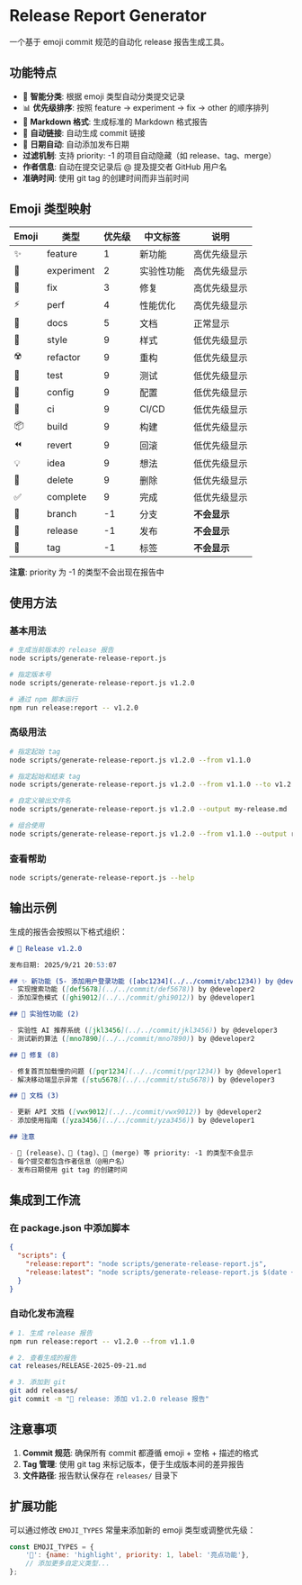# Release Report Generator

一个基于 emoji commit 规范的自动化 release 报告生成工具。

## 功能特点

- 🎯 **智能分类**: 根据 emoji 类型自动分类提交记录
- 📊 **优先级排序**: 按照 feature → experiment → fix → other 的顺序排列
- 📝 **Markdown 格式**: 生成标准的 Markdown 格式报告
- 🔗 **自动链接**: 自动生成 commit 链接
- 📅 **日期自动**: 自动添加发布日期
- **过滤机制**: 支持 priority: -1 的项目自动隐藏（如 release、tag、merge）
- **作者信息**: 自动在提交记录后 @ 提及提交者 GitHub 用户名
- **准确时间**: 使用 git tag 的创建时间而非当前时间

## Emoji 类型映射

| Emoji | 类型         | 优先级 | 中文标签  | 说明 |
|-------|------------|-----|-------|------|
| ✨     | feature    | 1   | 新功能   | 高优先级显示 |
| 🔮    | experiment | 2   | 实验性功能 | 高优先级显示 |
| 🔧    | fix        | 3   | 修复    | 高优先级显示 |
| ⚡️    | perf       | 4   | 性能优化 | 高优先级显示 |
| 📝    | docs       | 5   | 文档    | 正常显示 |
| 🎨    | style      | 9   | 样式    | 低优先级显示 |
| ☢️    | refactor   | 9   | 重构    | 低优先级显示 |
| 🧪    | test       | 9   | 测试    | 低优先级显示 |
| 🔨    | config     | 9   | 配置    | 低优先级显示 |
| 🚦    | ci         | 9   | CI/CD | 低优先级显示 |
| 📦    | build      | 9   | 构建    | 低优先级显示 |
| ⏪     | revert     | 9   | 回滚    | 低优先级显示 |
| 💡    | idea       | 9   | 想法    | 低优先级显示 |
| 🧨    | delete     | 9   | 删除    | 低优先级显示 |
| ✅     | complete   | 9   | 完成    | 低优先级显示 |
| 🔀    | branch     | -1  | 分支    | **不会显示** |
| 🚀    | release    | -1  | 发布    | **不会显示** |
| 🔖    | tag        | -1  | 标签    | **不会显示** |

**注意**: priority 为 -1 的类型不会出现在报告中

## 使用方法

### 基本用法

```bash
# 生成当前版本的 release 报告
node scripts/generate-release-report.js

# 指定版本号
node scripts/generate-release-report.js v1.2.0

# 通过 npm 脚本运行
npm run release:report -- v1.2.0
```

### 高级用法

```bash
# 指定起始 tag
node scripts/generate-release-report.js v1.2.0 --from v1.1.0

# 指定起始和结束 tag
node scripts/generate-release-report.js v1.2.0 --from v1.1.0 --to v1.2.0

# 自定义输出文件名
node scripts/generate-release-report.js v1.2.0 --output my-release.md

# 组合使用
node scripts/generate-release-report.js v1.2.0 --from v1.1.0 --output releases/v1.2.0-release.md
```

### 查看帮助

```bash
node scripts/generate-release-report.js --help
```

## 输出示例

生成的报告会按照以下格式组织：

```markdown
# 🚀 Release v1.2.0

发布日期: 2025/9/21 20:53:07

## ✨ 新功能 (5- 添加用户登录功能 ([abc1234](../../commit/abc1234)) by @developer1
- 实现搜索功能 ([def5678](../../commit/def5678)) by @developer2
- 添加深色模式 ([ghi9012](../../commit/ghi9012)) by @developer1

## 🔮 实验性功能 (2)

- 实验性 AI 推荐系统 ([jkl3456](../../commit/jkl3456)) by @developer3
- 测试新的算法 ([mno7890](../../commit/mno7890)) by @developer2

## 🔧 修复 (8)

- 修复首页加载慢的问题 ([pqr1234](../../commit/pqr1234)) by @developer1
- 解决移动端显示异常 ([stu5678](../../commit/stu5678)) by @developer3

## 📝 文档 (3)

- 更新 API 文档 ([vwx9012](../../commit/vwx9012)) by @developer2
- 添加使用指南 ([yza3456](../../commit/yza3456)) by @developer1

## 注意

- 🚀 (release)、🔖 (tag)、🔀 (merge) 等 priority: -1 的类型不会显示
- 每个提交都包含作者信息（@用户名）
- 发布日期使用 git tag 的创建时间
```

## 集成到工作流

### 在 package.json 中添加脚本

```json
{
  "scripts": {
    "release:report": "node scripts/generate-release-report.js",
    "release:latest": "node scripts/generate-release-report.js $(date +v%Y.%m.%d)"
  }
}
```

### 自动化发布流程

```bash
# 1. 生成 release 报告
npm run release:report -- v1.2.0 --from v1.1.0

# 2. 查看生成的报告
cat releases/RELEASE-2025-09-21.md

# 3. 添加到 git
git add releases/
git commit -m "🚀 release: 添加 v1.2.0 release 报告"
```

## 注意事项

1. **Commit 规范**: 确保所有 commit 都遵循 emoji + 空格 + 描述的格式
2. **Tag 管理**: 使用 git tag 来标记版本，便于生成版本间的差异报告
3. **文件路径**: 报告默认保存在 `releases/` 目录下

## 扩展功能

可以通过修改 `EMOJI_TYPES` 常量来添加新的 emoji 类型或调整优先级：

```javascript
const EMOJI_TYPES = {
    '🌟': {name: 'highlight', priority: 1, label: '亮点功能'},
    // 添加更多自定义类型...
};
```